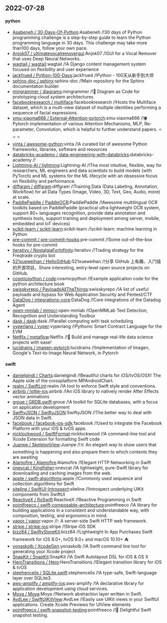 ## 2022-07-28

#### python
* [Asabeneh / 30-Days-Of-Python](https://github.com/Asabeneh/30-Days-Of-Python):Asabeneh /!30 days of Python programming challenge is a step-by-step guide to learn the Python programming language in 30 days. This challenge may take more than100 days, follow your own pace.
* [Anjok07 / ultimatevocalremovergui](https://github.com/Anjok07/ultimatevocalremovergui):Anjok07 /!GUI for a Vocal Remover that uses Deep Neural Networks.
* [wagtail / wagtail](https://github.com/wagtail/wagtail):wagtail /!A Django content management system focused on flexibility and user experience
* [jackfrued / Python-100-Days](https://github.com/jackfrued/Python-100-Days):jackfrued /!Python - 100天从新手到大师
* [sphinx-doc / sphinx](https://github.com/sphinx-doc/sphinx):sphinx-doc /!Main repository for the Sphinx documentation builder
* [mingrammer / diagrams](https://github.com/mingrammer/diagrams):mingrammer /!🎨
Diagram as Code for prototyping cloud system architectures
* [facebookresearch / multiface](https://github.com/facebookresearch/multiface):facebookresearch /!Hosts the Multiface dataset, which is a multi-view dataset of multiple identities performing a sequence of facial expressions.
* [xmu-xiaoma666 / External-Attention-pytorch](https://github.com/xmu-xiaoma666/External-Attention-pytorch):xmu-xiaoma666 /!🍀
Pytorch implementation of various Attention Mechanisms, MLP, Re-parameter, Convolution, which is helpful to further understand papers.
⭐
⭐
⭐
* [vinta / awesome-python](https://github.com/vinta/awesome-python):vinta /!A curated list of awesome Python frameworks, libraries, software and resources
* [databricks-academy / data-engineering-with-databricks](https://github.com/databricks-academy/data-engineering-with-databricks):databricks-academy /!
* [Lightning-AI / lightning](https://github.com/Lightning-AI/lightning):Lightning-AI /!The most intuitive, flexible, way for researchers, ML engineers and data scientists to build models (with PyTorch) and ML systems for the ML lifecycle with an obsessive focus on flexibility and performance.
* [diffgram / diffgram](https://github.com/diffgram/diffgram):diffgram /!Training Data (Data Labeling, Annotation, Workflow) for all Data Types (Image, Video, 3D, Text, Geo, Audio, more) at scale.
* [PaddlePaddle / PaddleOCR](https://github.com/PaddlePaddle/PaddleOCR):PaddlePaddle /!Awesome multilingual OCR toolkits based on PaddlePaddle (practical ultra lightweight OCR system, support 80+ languages recognition, provide data annotation and synthesis tools, support training and deployment among server, mobile, embedded and IoT devices)
* [scikit-learn / scikit-learn](https://github.com/scikit-learn/scikit-learn):scikit-learn /!scikit-learn: machine learning in Python
* [pre-commit / pre-commit-hooks](https://github.com/pre-commit/pre-commit-hooks):pre-commit /!Some out-of-the-box hooks for pre-commit
* [iterativv / NostalgiaForInfinity](https://github.com/iterativv/NostalgiaForInfinity):iterativv /!Trading strategy for the Freqtrade crypto bot
* [521xueweihan / HelloGitHub](https://github.com/521xueweihan/HelloGitHub):521xueweihan /!分享 GitHub 上有趣、入门级的开源项目。Share interesting, entry-level open source projects on GitHub.
* [cosmicpython / code](https://github.com/cosmicpython/code):cosmicpython /!Example application code for the python architecture book
* [swisskyrepo / PayloadsAllTheThings](https://github.com/swisskyrepo/PayloadsAllTheThings):swisskyrepo /!A list of useful payloads and bypass for Web Application Security and Pentest/CTF
* [DataDog / integrations-core](https://github.com/DataDog/integrations-core):DataDog /!Core integrations of the Datadog Agent
* [open-mmlab / mmocr](https://github.com/open-mmlab/mmocr):open-mmlab /!OpenMMLab Text Detection, Recognition and Understanding Toolbox
* [dask / dask](https://github.com/dask/dask):dask /!Parallel computing with task scheduling
* [vyperlang / vyper](https://github.com/vyperlang/vyper):vyperlang /!Pythonic Smart Contract Language for the EVM
* [Netflix / metaflow](https://github.com/Netflix/metaflow):Netflix /!🚀
Build and manage real-life data science projects with ease!
* [lucidrains / imagen-pytorch](https://github.com/lucidrains/imagen-pytorch):lucidrains /!Implementation of Imagen, Google's Text-to-Image Neural Network, in Pytorch

#### swift
* [danielgindi / Charts](https://github.com/danielgindi/Charts):danielgindi /!Beautiful charts for iOS/tvOS/OSX! The Apple side of the crossplatform MPAndroidChart.
* [realm / SwiftLint](https://github.com/realm/SwiftLint):realm /!A tool to enforce Swift style and conventions.
* [airbnb / lottie-ios](https://github.com/airbnb/lottie-ios):airbnb /!An iOS library to natively render After Effects vector animations
* [groue / GRDB.swift](https://github.com/groue/GRDB.swift):groue /!A toolkit for SQLite databases, with a focus on application development
* [SwiftyJSON / SwiftyJSON](https://github.com/SwiftyJSON/SwiftyJSON):SwiftyJSON /!The better way to deal with JSON data in Swift.
* [facebook / facebook-ios-sdk](https://github.com/facebook/facebook-ios-sdk):facebook /!Used to integrate the Facebook Platform with your iOS & tvOS apps.
* [nicklockwood / SwiftFormat](https://github.com/nicklockwood/SwiftFormat):nicklockwood /!A command-line tool and Xcode Extension for formatting Swift code
* [Juanpe / SkeletonView](https://github.com/Juanpe/SkeletonView):Juanpe /!☠️
An elegant way to show users that something is happening and also prepare them to which contents they are awaiting
* [Alamofire / Alamofire](https://github.com/Alamofire/Alamofire):Alamofire /!Elegant HTTP Networking in Swift
* [onevcat / Kingfisher](https://github.com/onevcat/Kingfisher):onevcat /!A lightweight, pure-Swift library for downloading and caching images from the web.
* [apple / swift-algorithms](https://github.com/apple/swift-algorithms):apple /!Commonly used sequence and collection algorithms for Swift
* [siteline / SwiftUI-Introspect](https://github.com/siteline/SwiftUI-Introspect):siteline /!Introspect underlying UIKit components from SwiftUI
* [ReactiveX / RxSwift](https://github.com/ReactiveX/RxSwift):ReactiveX /!Reactive Programming in Swift
* [pointfreeco / swift-composable-architecture](https://github.com/pointfreeco/swift-composable-architecture):pointfreeco /!A library for building applications in a consistent and understandable way, with composition, testing, and ergonomics in mind.
* [vapor / vapor](https://github.com/vapor/vapor):vapor /!💧
A server-side Swift HTTP web framework.
* [stripe / stripe-ios](https://github.com/stripe/stripe-ios):stripe /!Stripe iOS SDK
* [bizz84 / SwiftyStoreKit](https://github.com/bizz84/SwiftyStoreKit):bizz84 /!Lightweight In App Purchases Swift framework for iOS 8.0+, tvOS 9.0+ and macOS 10.10+
⛺
* [yonaskolb / XcodeGen](https://github.com/yonaskolb/XcodeGen):yonaskolb /!A Swift command line tool for generating your Xcode project
* [SnapKit / SnapKit](https://github.com/SnapKit/SnapKit):SnapKit /!A Swift Autolayout DSL for iOS & OS X
* [HeroTransitions / Hero](https://github.com/HeroTransitions/Hero):HeroTransitions /!Elegant transition library for iOS & tvOS
* [stephencelis / SQLite.swift](https://github.com/stephencelis/SQLite.swift):stephencelis /!A type-safe, Swift-language layer over SQLite3.
* [aws-amplify / amplify-ios](https://github.com/aws-amplify/amplify-ios):aws-amplify /!A declarative library for application development using cloud services.
* [Moya / Moya](https://github.com/Moya/Moya):Moya /!Network abstraction layer written in Swift.
* [AvdLee / SwiftUIKitView](https://github.com/AvdLee/SwiftUIKitView):AvdLee /!Easily use UIKit views in your SwiftUI applications. Create Xcode Previews for UIView elements
* [pointfreeco / swift-snapshot-testing](https://github.com/pointfreeco/swift-snapshot-testing):pointfreeco /!📸
Delightful Swift snapshot testing.
